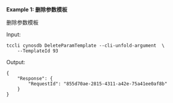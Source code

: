 **Example 1: 删除参数模板**

删除参数模板

Input: 

```
tccli cynosdb DeleteParamTemplate --cli-unfold-argument  \
    --TemplateId 93
```

Output: 
```
{
    "Response": {
        "RequestId": "855d70ae-2815-4311-a42e-75a41ee0af8b"
    }
}
```

